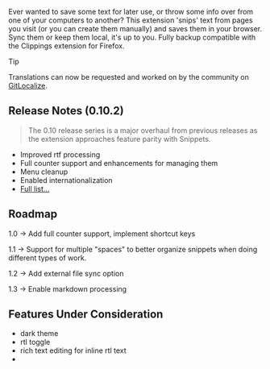 Ever wanted to save some text for later use, or throw some info over from one of your computers to another? This extension 'snips' text from pages you visit (or you can create them manually) and saves them in your browser. Sync them or keep them local, it's up to you. Fully backup compatible with the Clippings extension for Firefox. 

> [!TIP]
> Translations can now be requested and worked on by the community on [GitLocalize](https://gitlocalize.com/repo/9393).

## Release Notes (0.10.2)

> The 0.10 release series is a major overhaul from previous releases as the extension approaches feature parity with Snippets.

- Improved rtf processing
- Full counter support and enhancements for managing them
- Menu cleanup
- Enabled internationalization
- [Full list…](https://github.com/jpc-ae/Snippets/blob/dev/CHANGELOG.md)

## Roadmap

1.0 -> Add full counter support, implement shortcut keys

1.1 -> Support for multiple "spaces" to better organize snippets when doing different types of work.

1.2 -> Add external file sync option

1.3 -> Enable markdown processing

## Features Under Consideration

- dark theme
- rtl toggle
- rich text editing for inline rtl text
- 